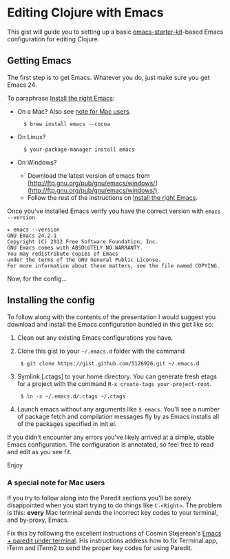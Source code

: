 # Editing Clojure with Emacs

This gist will guide you to setting up a basic [emacs-starter-kit](https://github.com/technomancy/emacs-starter-kit)-based Emacs configuration for editing Clojure.

## Getting Emacs

The first step is to get Emacs. Whatever you do, just make sure you get Emacs 24.

To paraphrase [Install the right Emacs](http://david.rothlis.net/emacs/install.html):

* On a Mac? Also see [note for Mac users](https://gist.github.com/rkneufeld/5126926#a-special-note-for-mac-users).

        $ brew install emacs --cocoa
    
* On Linux?
    
        $ your-package-manager install emacs

* On Windows?
    * Download the latest version of emacs from [http://ftp.gnu.org/pub/gnu/emacs/windows/](http://ftp.gnu.org/pub/gnu/emacs/windows/).
    * Follow the rest of the instructions on [Install the right Emacs](http://david.rothlis.net/emacs/install.html).

Once you've installed Emacs verify you have the correct version with `emacs --version`

    ▸ emacs --version                                                                                                                                                                                  
    GNU Emacs 24.2.1
    Copyright (C) 2012 Free Software Foundation, Inc.
    GNU Emacs comes with ABSOLUTELY NO WARRANTY.
    You may redistribute copies of Emacs
    under the terms of the GNU General Public License.
    For more information about these matters, see the file named COPYING.

Now, for the config...

## Installing the config

To follow along with the contents of the presentation I would suggest you download and install the Emacs configuration bundled in this gist like so:

1. Clean out any existing Emacs configurations you have.
2. Clone this gist to your `~/.emacs.d` folder with the command

        $ git clone https://gist.github.com/5126926.git ~/.emacs.d

3. Symlink [.ctags] to your home directory. You can generate fresh etags for a project with the command `M-x create-tags your-project-root`.

        $ ln -s ~/.emacs.d/.ctags ~/.ctags

4. Launch emacs without any arguments like `$ emacs`. You'll see a number of package fetch and compilation messages fly by as Emacs installs all of the packages specified in init.el.
 
If you didn't encounter any errors you've likely arrived at a simple, stable Emacs configuration. The configuration is annotated, so feel free to read and edit as you see fit.

Enjoy

### A special note for Mac users

If you try to follow along into the Paredit sections you'll be sorely disappointed when you start trying to do things like `C-<Right>`. The problem is this: **every** Mac terminal sends the incorrect key codes to your terminal, and by-proxy, Emacs.

Fix this by following the excellent instructions of Cosmin Stejerean's [Emacs + paredit under terminal](http://offbytwo.com/2012/01/15/emacs-plus-paredit-under-terminal.html). His instructions address how to fix Terminal.app, iTerm and iTerm2 to send the proper key codes for using Paredit.